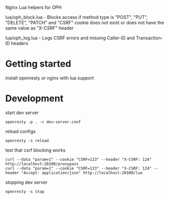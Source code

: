 Nginx Lua helpers for OPH

lua/oph_block.lua - Blocks access if method type is "POST", "PUT", "DELETE", "PATCH" and "CSRF" cookie does not exist or does not have the same value as "X-CSRF" header

lua/oph_log.lua - Logs CSRF errors and missing Caller-ID and Transaction-ID headers  

# Getting started

install openresty or nginx with lua support

# Development

start dev server

    openresty -p . -c dev-server.conf 

reload configs

    openresty -s reload

test that csrf blocking works

    curl --data "param=1" --cookie "CSRF=123" --header "X-CSRF: 124" http://localhost:20100/proxypass
    curl --data "param=1" --cookie "CSRF=123" --header "X-CSRF: 124" --header "Accept: application/json" http://localhost:20100/lua

stopping dev server

    openresty -s stop